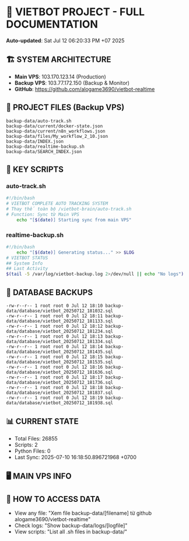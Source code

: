 # 🤖 VIETBOT PROJECT - FULL DOCUMENTATION
**Auto-updated**: Sat Jul 12 06:20:33 PM +07 2025

## 🏗️ SYSTEM ARCHITECTURE
- **Main VPS**: 103.170.123.14 (Production)
- **Backup VPS**: 103.77.172.150 (Backup & Monitor)
- **GitHub**: https://github.com/alogame3690/vietbot-realtime

## 📁 PROJECT FILES (Backup VPS)
```
backup-data/auto-track.sh
backup-data/current/docker-state.json
backup-data/current/n8n_workflows.json
backup-data/files/My_workflow_2_10.json
backup-data/INDEX.json
backup-data/realtime-backup.sh
backup-data/SEARCH_INDEX.json
```

## 🔧 KEY SCRIPTS
### auto-track.sh
```bash
#!/bin/bash
# VIETBOT COMPLETE AUTO TRACKING SYSTEM
# Thay thế toàn bộ /vietbot-brain/auto-track.sh
# Function: Sync từ Main VPS
    echo "[$(date)] Starting sync from main VPS"
```
### realtime-backup.sh
```bash
#!/bin/bash
    echo "[$(date)] Generating status..." >> $LOG
# VIETBOT STATUS
## System Info
## Last Activity
$(tail -5 /var/log/vietbot-backup.log 2>/dev/null || echo "No logs")
```

## 💾 DATABASE BACKUPS
```
-rw-r--r-- 1 root root 0 Jul 12 18:10 backup-data/database/vietbot_20250712_181032.sql
-rw-r--r-- 1 root root 0 Jul 12 18:11 backup-data/database/vietbot_20250712_181133.sql
-rw-r--r-- 1 root root 0 Jul 12 18:12 backup-data/database/vietbot_20250712_181234.sql
-rw-r--r-- 1 root root 0 Jul 12 18:13 backup-data/database/vietbot_20250712_181334.sql
-rw-r--r-- 1 root root 0 Jul 12 18:14 backup-data/database/vietbot_20250712_181435.sql
-rw-r--r-- 1 root root 0 Jul 12 18:15 backup-data/database/vietbot_20250712_181535.sql
-rw-r--r-- 1 root root 0 Jul 12 18:16 backup-data/database/vietbot_20250712_181636.sql
-rw-r--r-- 1 root root 0 Jul 12 18:17 backup-data/database/vietbot_20250712_181736.sql
-rw-r--r-- 1 root root 0 Jul 12 18:18 backup-data/database/vietbot_20250712_181837.sql
-rw-r--r-- 1 root root 0 Jul 12 18:19 backup-data/database/vietbot_20250712_181938.sql
```

## 📊 CURRENT STATE
- Total Files: 26855
- Scripts: 2
- Python Files: 0
- Last Sync: 2025-07-10 16:18:50.896721968 +0700

## 🖥️ MAIN VPS INFO


## 🚨 HOW TO ACCESS DATA
- View any file: "Xem file backup-data/[filename] từ github alogame3690/vietbot-realtime"
- Check logs: "Show backup-data/logs/[logfile]"
- View scripts: "List all .sh files in backup-data/"
